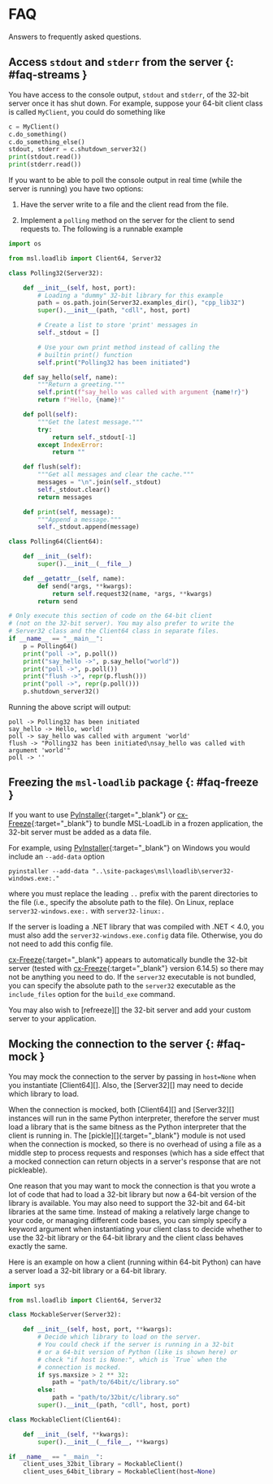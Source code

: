 # FAQ

Answers to frequently asked questions.

## Access `stdout` and `stderr` from the server {: #faq-streams }

You have access to the console output, `stdout` and `stderr`, of the 32-bit server once it has shut down. For example, suppose your 64-bit client class is called `MyClient`, you could do something like

```python
c = MyClient()
c.do_something()
c.do_something_else()
stdout, stderr = c.shutdown_server32()
print(stdout.read())
print(stderr.read())
```

If you want to be able to poll the console output in real time (while the server is running) you have two options:

1. Have the server write to a file and the client read from the file.

2. Implement a `polling` method on the server for the client to send requests to. The following is a runnable example

```python
import os

from msl.loadlib import Client64, Server32

class Polling32(Server32):

    def __init__(self, host, port):
        # Loading a "dummy" 32-bit library for this example
        path = os.path.join(Server32.examples_dir(), "cpp_lib32")
        super().__init__(path, "cdll", host, port)

        # Create a list to store 'print' messages in
        self._stdout = []

        # Use your own print method instead of calling the
        # builtin print() function
        self.print("Polling32 has been initiated")

    def say_hello(self, name):
        """Return a greeting."""
        self.print(f"say_hello was called with argument {name!r}")
        return f"Hello, {name}!"

    def poll(self):
        """Get the latest message."""
        try:
            return self._stdout[-1]
        except IndexError:
            return ""

    def flush(self):
        """Get all messages and clear the cache."""
        messages = "\n".join(self._stdout)
        self._stdout.clear()
        return messages

    def print(self, message):
        """Append a message."""
        self._stdout.append(message)

class Polling64(Client64):

    def __init__(self):
        super().__init__(__file__)

    def __getattr__(self, name):
        def send(*args, **kwargs):
            return self.request32(name, *args, **kwargs)
        return send

# Only execute this section of code on the 64-bit client
# (not on the 32-bit server). You may also prefer to write the
# Server32 class and the Client64 class in separate files.
if __name__ == "__main__":
    p = Polling64()
    print("poll ->", p.poll())
    print("say_hello ->", p.say_hello("world"))
    print("poll ->", p.poll())
    print("flush ->", repr(p.flush()))
    print("poll ->", repr(p.poll()))
    p.shutdown_server32()
```

Running the above script will output:

```console
poll -> Polling32 has been initiated
say_hello -> Hello, world!
poll -> say_hello was called with argument 'world'
flush -> "Polling32 has been initiated\nsay_hello was called with argument 'world'"
poll -> ''
```

## Freezing the `msl-loadlib` package {: #faq-freeze }

If you want to use [PyInstaller]{:target="_blank"} or [cx-Freeze]{:target="_blank"} to bundle MSL-LoadLib in a frozen application, the 32-bit server must be added as a data file.

For example, using [PyInstaller]{:target="_blank"} on Windows you would include an ``--add-data`` option

```console
pyinstaller --add-data "..\site-packages\msl\loadlib\server32-windows.exe:."
```

where you must replace the leading `..` prefix with the parent directories to the file (i.e., specify the absolute path to the file). On Linux, replace `server32-windows.exe:.` with `server32-linux:.`

If the server is loading a .NET library that was compiled with .NET < 4.0, you must also add the `server32-windows.exe.config` data file. Otherwise, you do not need to add this config file.

[cx-Freeze]{:target="_blank"} appears to automatically bundle the 32-bit server (tested with [cx-Freeze]{:target="_blank"} version 6.14.5) so there may not be anything you need to do. If the `server32` executable is not bundled, you can specify the absolute path to the `server32` executable as the `include_files` option for the `build_exe` command.

You may also wish to [refreeze][] the 32-bit server and add your custom server to your application.

## Mocking the connection to the server {: #faq-mock }

You may mock the connection to the server by passing in `host=None` when you instantiate [Client64][]. Also, the [Server32][] may need to decide which library to load.

When the connection is mocked, both [Client64][] and [Server32][] instances will run in the same Python interpreter, therefore the server must load a library that is the same bitness as the Python interpreter that the client is running in. The [pickle][]{:target="_blank"} module is not used when the connection is mocked, so there is no overhead of using a file as a middle step to process requests and responses (which has a side effect that a mocked connection can return objects in a server's response that are not pickleable).

One reason that you may want to mock the connection is that you wrote a lot of code that had to load a 32-bit library but now a 64-bit version of the library is available. You may also need to support the 32-bit and 64-bit libraries at the same time. Instead of making a relatively large change to your code, or
managing different code bases, you can simply specify a keyword argument when instantiating your client class to decide whether to use the 32-bit library or the 64-bit library and the client class behaves exactly the same.

Here is an example on how a client (running within 64-bit Python) can have a server load a 32-bit library or a 64-bit library.

```python
import sys

from msl.loadlib import Client64, Server32

class MockableServer(Server32):

    def __init__(self, host, port, **kwargs):
        # Decide which library to load on the server.
        # You could check if the server is running in a 32-bit
        # or a 64-bit version of Python (like is shown here) or
        # check "if host is None:", which is `True` when the
        # connection is mocked.
        if sys.maxsize > 2 ** 32:
            path = "path/to/64bit/c/library.so"
        else:
            path = "path/to/32bit/c/library.so"
        super().__init__(path, "cdll", host, port)

class MockableClient(Client64):

    def __init__(self, **kwargs):
        super().__init__(__file__, **kwargs)

if __name__ == "__main__":
    client_uses_32bit_library = MockableClient()
    client_uses_64bit_library = MockableClient(host=None)
```

[PyInstaller]: https://pyinstaller.org/en/stable/
[cx-Freeze]: https://cx-freeze.readthedocs.io/en/latest/index.html
